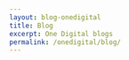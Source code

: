 ```yaml
---
layout: blog-onedigital
title: Blog
excerpt: One Digital blogs
permalink: /onedigital/blog/
---
```

